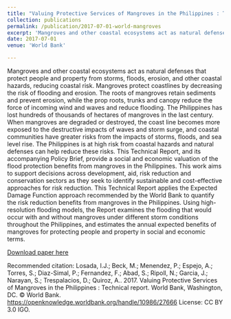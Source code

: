 ```yaml
---
title: "Valuing Protective Services of Mangroves in the Philippines : Technical report"
collection: publications
permalink: /publication/2017-07-01-world-mangroves
excerpt: 'Mangroves and other coastal ecosystems act as natural defenses to reduce the risks from flooding, erosion and natural disasters. This report measures and values the coastal protection benefits of mangroves in the Philippines.'
date: 2017-07-01
venue: 'World Bank'

---
```

Mangroves and other coastal ecosystems act as natural defenses that protect people and property from storms, floods, erosion, and other coastal hazards, reducing coastal risk. Mangroves protect coastlines by decreasing the risk of flooding and erosion. The roots of mangroves retain sediments and prevent erosion, while the prop roots, trunks and canopy reduce the force of incoming wind and waves and reduce flooding. The Philippines has lost hundreds of thousands of hectares of mangroves in the last century. When mangroves are degraded or destroyed, the coast line becomes more exposed to the destructive impacts of waves and storm surge, and coastal communities have greater risks from the impacts of storms, floods, and sea level rise. The Philippines is at high risk from coastal hazards and natural defenses can help reduce these risks. This Technical Report, and its accompanying Policy Brief, provide a social and economic valuation of the flood protection benefits from mangroves in the Philippines. This work aims to support decisions across development, aid, risk reduction and conservation sectors as they seek to identify sustainable and cost-effective approaches for risk reduction. This Technical Report applies the Expected Damage Function approach recommended by the World Bank to quantify the risk reduction benefits from mangroves in the Philippines. Using high-resolution flooding models, the Report examines the flooding that would occur with and without mangroves under different storm conditions throughout the Philippines, and estimates the annual expected benefits of mangroves for protecting people and property in social and economic terms.

[Download paper here](http://hdl.handle.net/10986/27666)

Recommended citation: Losada, I.J.; Beck, M.; Menendez, P.; Espejo, A.; Torres, S.; Diaz-Simal, P.; Fernandez, F.; Abad, S.; Ripoll, N.; Garcia, J.; Narayan, S.; Trespalacios, D.; Quiroz, A.. 2017. Valuing Protective Services of Mangroves in the Philippines : Technical report. World Bank, Washington, DC. © World Bank. https://openknowledge.worldbank.org/handle/10986/27666 License: CC BY 3.0 IGO.
